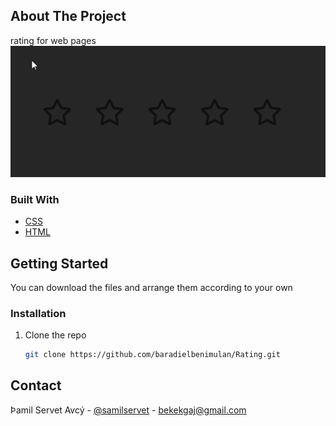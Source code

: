 ## About The Project
rating for web pages
![](rating.gif)


### Built With

* [CSS](https://html.com/)
* [HTML](https://html.com/)



## Getting Started
You can download the files and arrange them according to your own


### Installation
1. Clone the repo
   ```sh
   git clone https://github.com/baradielbenimulan/Rating.git
   ```

## Contact
Þamil Servet Avcý - [@samilservet](https://twitter.com/samilservet) - bekekgaj@gmail.com
